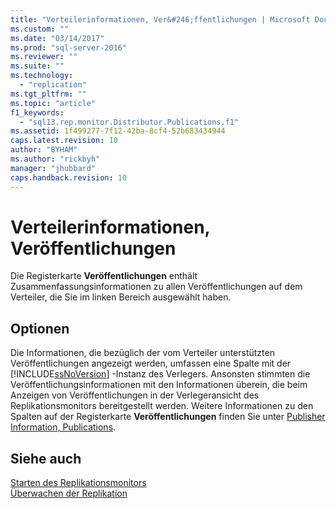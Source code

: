 ```yaml
---
title: "Verteilerinformationen, Ver&#246;ffentlichungen | Microsoft Docs"
ms.custom: ""
ms.date: "03/14/2017"
ms.prod: "sql-server-2016"
ms.reviewer: ""
ms.suite: ""
ms.technology: 
  - "replication"
ms.tgt_pltfrm: ""
ms.topic: "article"
f1_keywords: 
  - "sql13.rep.monitor.Distributor.Publications.f1"
ms.assetid: 1f499277-7f12-42ba-8cf4-52b683434944
caps.latest.revision: 10
author: "BYHAM"
ms.author: "rickbyh"
manager: "jhubbard"
caps.handback.revision: 10
---
```

# Verteilerinformationen, Ver&#246;ffentlichungen
  Die Registerkarte **Veröffentlichungen** enthält Zusammenfassungsinformationen zu allen Veröffentlichungen auf dem Verteiler, die Sie im linken Bereich ausgewählt haben.  
  
## Optionen  
 Die Informationen, die bezüglich der vom Verteiler unterstützten Veröffentlichungen angezeigt werden, umfassen eine Spalte mit der [!INCLUDE[ssNoVersion](../../includes/ssnoversion-md.md)] -Instanz des Verlegers. Ansonsten stimmten die Veröffentlichungsinformationen mit den Informationen überein, die beim Anzeigen von Veröffentlichungen in der Verlegeransicht des Replikationsmonitors bereitgestellt werden. Weitere Informationen zu den Spalten auf der Registerkarte **Veröffentlichungen** finden Sie unter [Publisher Information, Publications](../../relational-databases/replication/publisher-information-publications.md).  
  
## Siehe auch  
 [Starten des Replikationsmonitors](../../relational-databases/replication/monitor/start-the-replication-monitor.md)   
 [Überwachen der Replikation](../../relational-databases/replication/monitor/monitoring-replication-overview.md)  
  
  